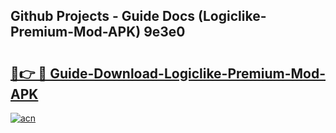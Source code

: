 ## Github Projects - Guide Docs (Logiclike-Premium-Mod-APK) 9e3e0

# <h2><a href="https://apkcomod.com?title=Logiclike-Premium-Mod-APK">🔗👉 🔴 Guide-Download-Logiclike-Premium-Mod-APK </a></h2>

[![acn](https://github.com/user-attachments/assets/0f9c940e-d8b0-45ae-aac7-cd30a18b3e1c)](https://apkcomod.com?title=Logiclike-Premium-Mod-APK)
